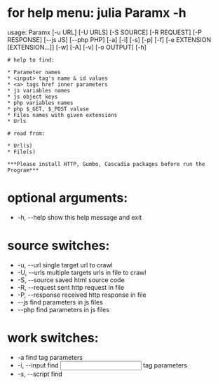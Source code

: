 # for help menu: julia Paramx -h

usage: Paramx [-u URL] [-U URLS] [-S SOURCE] [-R REQUEST]
              [-P RESPONSE] [--js JS] [--php PHP] [-a] [-i] [-s] [-p]
              [-f] [-e EXTENSION [EXTENSION...]] [-w] [-A] [-v]
              [-o OUTPUT] [-h]

~~~~~~~~~~~~~~~~~~~~~~~~~~~~~~~~~~~~~~~~~~~~~~~~~~~~~~~~~~~~~~~~~~~~~~~~~
# help to find:

* Parameter names
* <input> tag's name & id values
* <a> tags href inner parameters
* js variables names
* js object keys
* php variables names
* php $_GET, $_POST valuse
* Files names with given extensions
* Urls

# read from:

* Url(s)
* File(s)

***Please install HTTP, Gumbo, Cascadia packages before run the Program***
~~~~~~~~~~~~~~~~~~~~~~~~~~~~~~~~~~~~~~~~~~~~~~~~~~~~~~~~~~~~~~~~~~~~~~~~~~

# optional arguments:
*  -h, --help            show this help message and exit

# source switches:
*  -u, --url             single target url to crawl
*  -U, --urls            multiple targets urls in file to crawl
*  -S, --source          saved html source code
*  -R, --request         sent http request in file
*  -P, --response        received http response in file
*  --js                  find parameters in js files
*  --php                 find parameters in js files

# work switches:
*  -a                    find <a> tag parameters
*  -i, --input           find <input> tag parameters
*  -s, --script          find <script> tag variables names & objects keys
*  -p                    find parameters in request or response or js or php content
*  -f, --file-names      find file names
*  -e, --extension       extension(s) of files to search, must be in space seprated
*  -w                    find urls
*  -A                    do all -a -i -s -f -u -w

# save switches:
*  -o, --output OUTPUT   save output in file